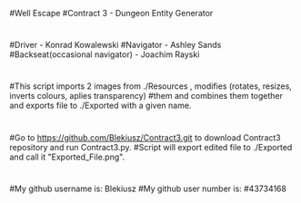 #Well Escape
#Contract 3 - Dungeon Entity Generator
#
#Driver - Konrad Kowalewski
#Navigator - Ashley Sands
#Backseat(occasional navigator) - Joachim Rayski
#
#This script imports 2 images from ./Resources , modifies (rotates, resizes, inverts colours, aplies transparency) 
#them and combines them together and exports file to ./Exported with a given name.
#
#Go to https://github.com/Blekiusz/Contract3.git to download Contract3 repository and run Contract3.py.
#Script will export edited file to ./Exported and call it "Exported_File.png".
#
#My github username is: Blekiusz
#My github user number is: #43734168
